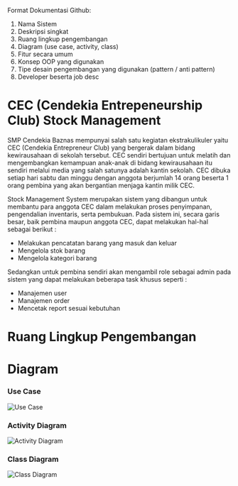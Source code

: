 Format Dokumentasi Github:

1. Nama Sistem
2. Deskripsi singkat
3. Ruang lingkup pengembangan
4. Diagram (use case, activity, class)
5. Fitur secara umum
6. Konsep OOP yang digunakan
7. Tipe desain pengembangan yang digunakan (pattern / anti pattern)
8. Developer beserta job desc

# CEC (Cendekia Entrepeneurship Club) Stock Management
SMP Cendekia Baznas mempunyai salah satu kegiatan ekstrakulikuler yaitu CEC (Cendekia Entrepreneur Club) yang bergerak dalam bidang kewirausahaan di sekolah tersebut. 
CEC sendiri bertujuan untuk melatih dan mengembangkan kemampuan anak-anak di bidang kewirausahaan itu sendiri melalui media yang salah satunya adalah kantin sekolah.
CEC dibuka setiap hari sabtu dan minggu dengan anggota berjumlah 14 orang beserta 1 orang pembina yang akan bergantian menjaga kantin milik CEC.

Stock Management System merupakan sistem yang dibangun untuk membantu para anggota CEC dalam melakukan proses penyimpanan, pengendalian inventaris, serta pembukuan. 
Pada sistem ini, secara garis besar, baik pembina maupun anggota CEC, dapat melakukan hal-hal sebagai berikut :
- Melakukan pencatatan barang yang masuk dan keluar
- Mengelola stok barang
- Mengelola kategori barang

Sedangkan untuk pembina sendiri akan mengambil role sebagai admin pada sistem yang dapat melakukan beberapa task khusus seperti :
- Manajemen user
- Manajemen order
- Mencetak report sesuai kebutuhan

# Ruang Lingkup Pengembangan

# Diagram
### Use Case
![Use Case](https://github.com/fadiarmdhn/PSBO_CEC_inventory/blob/master/Diagrams/usecaseCEC.png)

### Activity Diagram
![Activity Diagram](https://github.com/fadiarmdhn/PSBO_CEC_inventory/blob/master/Diagrams/ActivityDiagram.png)

### Class Diagram
![Class Diagram](https://github.com/fadiarmdhn/PSBO_CEC_inventory/blob/master/Diagrams/classdiagramSM.png)



